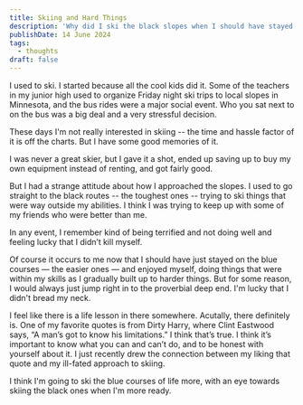 ```yaml
---
title: Skiing and Hard Things
description: 'Why did I ski the black slopes when I should have stayed on the blue ones?'
publishDate: 14 June 2024
tags:
  - thoughts
draft: false
---
```


I used to ski.  I started because all the cool kids did it. Some of the teachers in my junior high used to organize Friday night ski trips to local slopes in Minnesota, and the bus rides were a major social event. Who you sat next to on the bus was a big deal and a very stressful decision.

These days I'm not really interested in skiing -- the time and hassle factor of it is off the charts.  But I have some good memories of it.

I was never a great skier, but I gave it a shot, ended up saving up to buy my own equipment instead of renting, and got fairly good.

But I had a strange attitude about how I approached the slopes.  I used to go straight to the black routes -- the toughest ones -- trying to ski things that were way outside my abilities.  I think I was trying to keep up with some of my friends who were better than me.

In any event, I remember kind of being terrified and not doing well and feeling lucky that I didn’t kill myself.

Of course it occurs to me now that I should have just stayed on the blue courses — the easier ones — and enjoyed myself, doing things that were within my skills as I gradually built up to harder things.  But for some reason, I would always just jump right in to the proverbial deep end. I'm lucky that I didn't bread my neck.

I feel like there is a life lesson in there somewhere.  Acutally, there definitely is.  One of my favorite quotes is from Dirty Harry, where Clint Eastwood says, “A man’s got to know his limitations.”  I think that’s true.  I think it’s important to know what you can and can’t do, and to be honest with yourself about it. I just recently drew the connection between my liking that quote and my ill-fated approach to skiing.

I think I'm going to ski the blue courses of life more, with an eye towards skiing the black ones when I'm more ready.